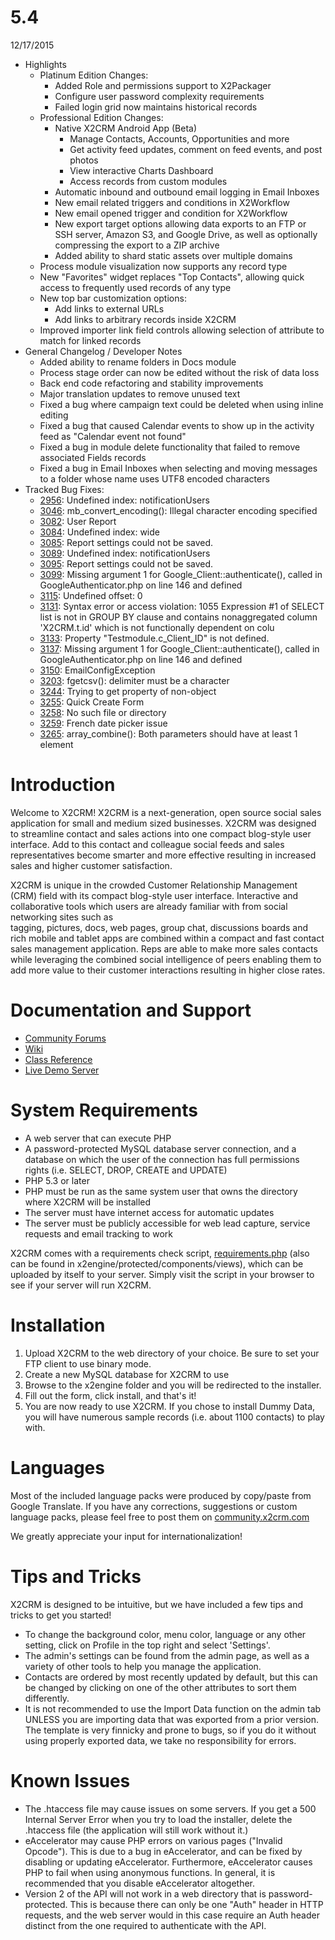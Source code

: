 # 5.4 #
12/17/2015

* Highlights
  * Platinum Edition Changes:
    * Added Role and permissions support to X2Packager
    * Configure user password complexity requirements
    * Failed login grid now maintains historical records
  * Professional Edition Changes:
    * Native X2CRM Android App (Beta)
      * Manage Contacts, Accounts, Opportunities and more
      * Get activity feed updates, comment on feed events, and post photos
      * View interactive Charts Dashboard
      * Access records from custom modules
    * Automatic inbound and outbound email logging in Email Inboxes
    * New email related triggers and conditions in X2Workflow
    * New email opened trigger and condition for X2Workflow
    * New export target options allowing data exports to an FTP or SSH server, Amazon S3, and Google Drive, as well as optionally compressing the export to a ZIP archive
    * Added ability to shard static assets over multiple domains
  * Process module visualization now supports any record type
  * New "Favorites" widget replaces "Top Contacts", allowing quick access to frequently used records of any type
  * New top bar customization options:
    * Add links to external URLs
    * Add links to arbitrary records inside X2CRM
  * Improved importer link field controls allowing selection of attribute to match for linked records
* General Changelog / Developer Notes
  * Added ability to rename folders in Docs module
  * Process stage order can now be edited without the risk of data loss
  * Back end code refactoring and stability improvements
  * Major translation updates to remove unused text
  * Fixed a bug where campaign text could be deleted when using inline editing
  * Fixed a bug that caused Calendar events to show up in the activity feed as "Calendar event not found"
  * Fixed a bug in module delete functionality that failed to remove associated Fields records
  * Fixed a bug in Email Inboxes when selecting and moving messages to a folder whose name uses UTF8 encoded characters
* Tracked Bug Fixes:  
  * [2956](http://x2software.com/index.php/bugReports/2956): Undefined index: notificationUsers  
  * [3046](http://x2software.com/index.php/bugReports/3046): mb_convert_encoding(): Illegal character encoding specified  
  * [3082](http://x2software.com/index.php/bugReports/3082): User Report  
  * [3084](http://x2software.com/index.php/bugReports/3084): Undefined index: wide  
  * [3085](http://x2software.com/index.php/bugReports/3085): Report settings could not be saved.  
  * [3089](http://x2software.com/index.php/bugReports/3089): Undefined index: notificationUsers  
  * [3095](http://x2software.com/index.php/bugReports/3095): Report settings could not be saved.  
  * [3099](http://x2software.com/index.php/bugReports/3099): Missing argument 1 for Google_Client::authenticate(), called in GoogleAuthenticator.php on line 146 and defined  
  * [3115](http://x2software.com/index.php/bugReports/3115): Undefined offset: 0  
  * [3131](http://x2software.com/index.php/bugReports/3131): Syntax error or access violation: 1055 Expression #1 of SELECT list is not in GROUP BY clause and contains nonaggregated column 'X2CRM.t.id' which is not functionally dependent on colu  
  * [3133](http://x2software.com/index.php/bugReports/3133): Property "Testmodule.c_Client_ID" is not defined.  
  * [3137](http://x2software.com/index.php/bugReports/3137): Missing argument 1 for Google_Client::authenticate(), called in GoogleAuthenticator.php on line 146 and defined  
  * [3150](http://x2software.com/index.php/bugReports/3150): EmailConfigException
  * [3203](http://x2software.com/index.php/bugReports/3203): fgetcsv(): delimiter must be a character  
  * [3244](http://x2software.com/index.php/bugReports/3244): Trying to get property of non-object  
  * [3255](http://x2software.com/index.php/bugReports/3255): Quick Create Form
  * [3258](http://x2software.com/index.php/bugReports/3258): No such file or directory  
  * [3259](http://x2software.com/index.php/bugReports/3259): French date picker issue
  * [3265](http://x2software.com/index.php/bugReports/3265): array_combine(): Both parameters should have at least 1 element  

# Introduction #
Welcome to X2CRM!
X2CRM is a next-generation,  open source social sales application for small and 
medium sized businesses.  X2CRM  was designed to  streamline  contact and sales 
actions into  one  compact blog-style user interface.  Add to this contact  and
colleague social feeds  and  sales  representatives  become  smarter  and  more
effective resulting in increased sales and higher customer satisfaction.

X2CRM is  unique  in the  crowded  Customer Relationship Management (CRM) field 
with its compact blog-style user interface. Interactive and collaborative tools 
which  users are already  familiar  with from  social networking  sites such as  
tagging,  pictures,  docs,  web pages,  group chat, discussions boards and rich 
mobile and tablet apps are combined within a  compact  and  fast  contact sales 
management application. Reps  are  able  to  make  more  sales  contacts  while 
leveraging the combined  social intelligence of peers enabling them to add more 
value to their customer interactions resulting in higher close rates. 

# Documentation and Support #
* [Community Forums](http://community.x2crm.com/)
* [Wiki](http://wiki.x2crm.com)
* [Class Reference](http://doc.x2crm.com/)
* [Live Demo Server](http://demo.x2crm.com/)

# System Requirements #
* A web server that can execute PHP
* A password-protected MySQL database server connection, and a database on 
  which the user of the connection has full permissions rights (i.e. SELECT, 
  DROP, CREATE and UPDATE)
* PHP 5.3 or later
* PHP must be run as the same system user that owns the directory where X2CRM 
  will be installed
* The server must have internet access for automatic updates
* The server must be publicly accessible for web lead capture, service requests 
  and email tracking to work

X2CRM comes with a requirements check script, 
[requirements.php](https://x2planet.com/installs/requirements.php) (also can be 
found in x2engine/protected/components/views), which can be uploaded by itself 
to your server. Simply visit the script in your browser to see if your server 
will run X2CRM.

# Installation #
1. Upload X2CRM to the web directory of your choice. Be sure to set your FTP 
   client to use binary mode.
2. Create a new MySQL database for X2CRM to use
3. Browse to the x2engine folder and you will be redirected to the installer.
4. Fill out the form, click install, and that's it!
5. You are now ready to use X2CRM.  If you chose to install Dummy Data,  you 
   will have numerous sample records (i.e. about 1100 contacts) to play with.

# Languages #
Most of the  included language packs were produced by  copy/paste  from  Google 
Translate.  If you have any  corrections,  suggestions or custom 
language packs, please feel free to post them on [community.x2crm.com](http://community.x2crm.com)

We greatly appreciate your input for internationalization!


# Tips and Tricks #
X2CRM  is designed to be intuitive,  but we have included a few tips and tricks 
to get you started!
* To change the background color,  menu color,  language  or any other setting, 
  click on Profile in the top right and select 'Settings'.
* The admin's settings  can be found from the admin page,  as well as a variety 
  of other tools to help you manage the application.
* Contacts are ordered by most  recently  updated  by default,  but this can be 
  changed by clicking on one of the other attributes to sort them differently.
* It is not recommended to use the Import Data function on the admin tab UNLESS 
  you are importing data that was exported from a  prior version.  The template 
  is very finnicky and prone to bugs,  so if you do it  without  using properly 
  exported data, we take no responsibility for errors.


# Known Issues #
- The  .htaccess  file  may  cause  issues  on  some  servers.  If  you  get  a 
  500 Internal Server Error  when you  try  to load the installer,  delete  the
  .htaccess file (the application will still work without it.)
- eAccelerator may cause PHP errors on various pages  ("Invalid Opcode").  This 
  is due to a bug in eAccelerator, and can be fixed by disabling or updating
  eAccelerator. Furthermore, eAccelerator causes PHP to fail when using 
  anonymous functions. In general, it is recommended that you disable 
  eAccelerator altogether.
- Version 2 of the API will not work in a web directory that is password-protected.
  This is because there can only be one "Auth" header in HTTP requests, and the web
  server would in this case require an Auth header distinct from the one required 
  to authenticate with the API.
